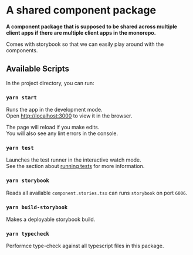 # A shared component package

**A component package that is supposed to be shared across multiple client apps if there are multiple client apps in the monorepo.**

Comes with storybook so that we can easily play around with the components.

## Available Scripts

In the project directory, you can run:

### `yarn start`

Runs the app in the development mode.\
Open [http://localhost:3000](http://localhost:3000) to view it in the browser.

The page will reload if you make edits.\
You will also see any lint errors in the console.

### `yarn test`

Launches the test runner in the interactive watch mode.\
See the section about [running tests](https://facebook.github.io/create-react-app/docs/running-tests) for more information.

### `yarn storybook`

Reads all available `component.stories.tsx` can runs `storybook` on port `6006`.

### `yarn build-storybook`

Makes a deployable storybook build.

### `yarn typecheck`

Performce type-check against all typescript files in this package.
